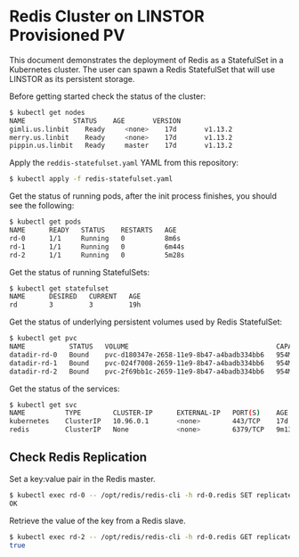 # Redis Cluster on LINSTOR Provisioned PV

This document demonstrates the deployment of Redis as a StatefulSet in a Kubernetes cluster. The user can spawn a Redis StatefulSet that will use LINSTOR as its persistent storage.

Before getting started check the status of the cluster:

```bash
$ kubectl get nodes
NAME            STATUS    AGE       VERSION
gimli.us.linbit    Ready     <none>    17d       v1.13.2
merry.us.linbit    Ready     <none>    17d       v1.13.2
pippin.us.linbit   Ready     master    17d       v1.13.2
```

Apply the `reddis-statefulset.yaml` YAML from this repository:

```bash
$ kubectl apply -f redis-statefulset.yaml
```

Get the status of running pods, after the init process finishes, you should see the following:

```bash
$ kubectl get pods
NAME      READY   STATUS    RESTARTS   AGE
rd-0      1/1     Running   0          8m6s
rd-1      1/1     Running   0          6m44s
rd-2      1/1     Running   0          5m28s
```

Get the status of running StatefulSets:

```bash
$ kubectl get statefulset
NAME      DESIRED   CURRENT   AGE
rd        3         3         19h
```

Get the status of underlying persistent volumes used by Redis StatefulSet:

```bash
$ kubectl get pvc
NAME           STATUS   VOLUME                                     CAPACITY   ACCESS MODES   STORAGECLASS              AGE
datadir-rd-0   Bound    pvc-d180347e-2658-11e9-8b47-a4badb334bb6   954Mi      RWO            linstor-csi-thin-lvm-r1   7m21s
datadir-rd-1   Bound    pvc-024f7008-2659-11e9-8b47-a4badb334bb6   954Mi      RWO            linstor-csi-thin-lvm-r1   5m59s
datadir-rd-2   Bound    pvc-2f69bb1c-2659-11e9-8b47-a4badb334bb6   954Mi      RWO            linstor-csi-thin-lvm-r1   4m43s
```

Get the status of the services:

```bash
$ kubectl get svc
NAME          TYPE        CLUSTER-IP      EXTERNAL-IP   PORT(S)    AGE
kubernetes    ClusterIP   10.96.0.1       <none>        443/TCP    17d
redis         ClusterIP   None            <none>        6379/TCP   9m13s
```

## Check Redis Replication

Set a key:value pair in the Redis master.

```bash
$ kubectl exec rd-0 -- /opt/redis/redis-cli -h rd-0.redis SET replicated:test true
OK
```

Retrieve the value of the key from a Redis slave.

```bash
$ kubectl exec rd-2 -- /opt/redis/redis-cli -h rd-0.redis GET replicated:test
true
```
